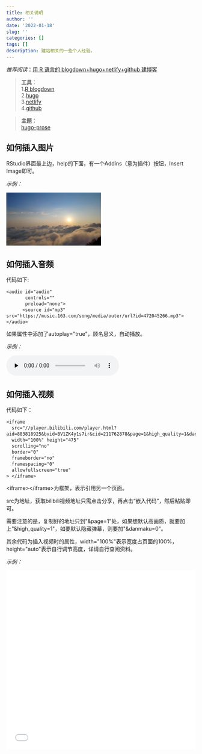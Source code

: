 ```yaml
---
title: 相关说明
author: ''
date: '2022-01-18'
slug: ''
categories: []
tags: []
description: 建站相关的一些个人经验。
---
```


_推荐阅读_：[用 R 语言的 blogdown+hugo+netlify+github 建博客](https://cosx.org/2018/01/build-blog-with-blogdown-hugo-netlify-github/)

> **工具**：   
> 1.[R blogdown](https://bookdown.org/yihui/blogdown/)   
> 2.[hugo](https://gohugo.io/)   
> 3.[netlify](https://www.netlify.com/)   
> 4.[github](https://github.com/)    

> **主题**：   
> [hugo-prose](https://github.com/yihui/hugo-prose)   

## 如何插入图片

RStudio界面最上边，help的下面，有一个Addins（意为插件）按钮，Insert Image即可。

_示例：_

<img src="images/峨眉日出.JPG" alt="2021年5月2日峨眉山的日出" width="50%" height="50%"/>

## 如何插入音频

代码如下:
```
<audio id="audio" 
       controls="" 
       preload="none">
      <source id="mp3" src="https://music.163.com/song/media/outer/url?id=472045266.mp3">
</audio>
```

如果属性中添加了autoplay="true"，顾名思义，自动播放。

_示例：_

<audio id="audio" 
       controls="" 
       preload="none">
      <source id="mp3" src="https://music.163.com/song/media/outer/url?id=472045266.mp3">

## 如何插入视频

代码如下：
```
<iframe 
  src="//player.bilibili.com/player.html?aid=883818925&bvid=BV1ZK4y1s7ir&cid=211762878&page=1&high_quality=1&danmaku=0"
  width="100%" height="475"
  scrolling="no" 
  border="0" 
  frameborder="no"
  framespacing="0" 
  allowfullscreen="true"
> </iframe>
```

\<iframe>\</iframe>为框架，表示引用另一个页面。

src为地址，获取bilibili视频地址只需点击分享，再点击“嵌入代码”，然后粘贴即可。  

需要注意的是，复制好的地址只到"&page=1"处，如果想默认高画质，就要加上"&high_quality=1"，如要默认隐藏弹幕，则要加"&danmaku=0"。  

其余代码为插入视频时的属性，width="100%"表示宽度占页面的100%，height="auto"表示自行调节高度，详请自行查阅资料。

_示例：_
<iframe 
  src="//player.bilibili.com/player.html?aid=883818925&bvid=BV1ZK4y1s7ir&cid=211762878&page=1&high_quality=1&danmaku=0"
  width="100%" height="475"
  scrolling="no" 
  border="0" 
  frameborder="no"
  framespacing="0" 
  allowfullscreen="true"
> </iframe>

